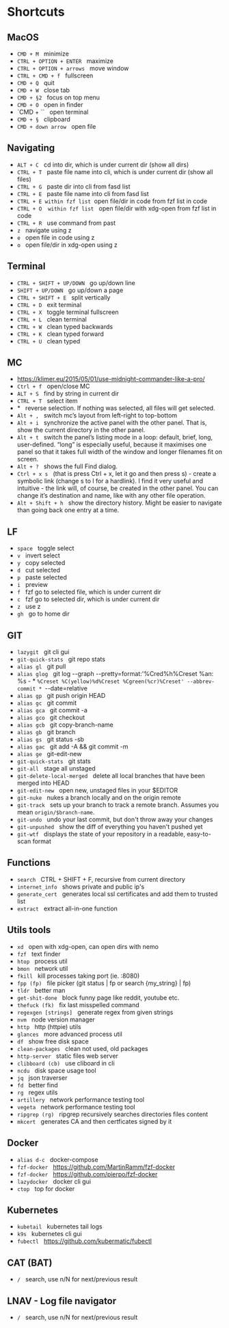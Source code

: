 # Shortcuts

## MacOS
* `CMD + M` &nbsp; minimize 
* `CTRL + OPTION + ENTER` &nbsp; maximize
* `CTRL + OPTION + arrows` &nbsp; move window 
* `CTRL + CMD + f` &nbsp; fullscreen
* `CMD + Q` &nbsp; quit
* `CMD + W` &nbsp; close tab
* `CMD + §2` &nbsp; focus on top menu
* `CMD + O` &nbsp; open in finder
* `CMD + \`` &nbsp; open terminal
* `CMD + §` &nbsp; clipboard
* `CMD + down arrow` &nbsp; open file

## Navigating
* `ALT + C` &nbsp; cd into dir, which is under current dir (show all dirs)
* `CTRL + T` &nbsp; paste file name into cli, which is under current dir (show all files)
* `CTRL + G` &nbsp; paste dir into cli from fasd list
* `CTRL + E` &nbsp; paste file name into cli from fasd list
* `CTRL + E within fzf list`&nbsp; open file/dir in code from fzf list in code
* `CTRL + O  within fzf list` &nbsp; open file/dir with xdg-open from fzf list in code
* `CTRL + R` &nbsp; use command from past
* `z` &nbsp; navigate using z
* `e` &nbsp; open file in code using z
* `o` &nbsp; open file/dir in xdg-open using z

## Terminal
* `CTRL + SHIFT + UP/DOWN` &nbsp; go up/down line
* `SHIFT + UP/DOWN` &nbsp; go up/down a page
* `CTRL + SHIFT + E` &nbsp; split vertically
* `CTRL + D` &nbsp; exit terminal
* `CTRL + X` &nbsp; toggle terminal fullscreen
* `CTRL + L` &nbsp; clean terminal
* `CTRL + W` &nbsp; clean typed backwards
* `CTRL + K` &nbsp; clean typed forward
* `CTRL + U` &nbsp; clean typed

## MC
* https://klimer.eu/2015/05/01/use-midnight-commander-like-a-pro/
* `Ctrl + f` &nbsp; open/close MC
* `ALT + S` &nbsp; find by string in current dir
* `CTRL + T` &nbsp; select item
* \* &nbsp; reverse selection. If nothing was selected, all files will get selected.
* `Alt + ,` &nbsp; switch mc’s layout from left-right to top-bottom
* `Alt + i` &nbsp; synchronize the active panel with the other panel. That is, show the current directory in the other panel.
* `Alt + t` &nbsp; switch the panel’s listing mode in a loop: default, brief, long, user-defined. “long” is especially useful, because it maximises one panel so that it takes full width of the window and longer filenames fit on screen.
* `Alt + ?` &nbsp; shows the full Find dialog.
* `Ctrl + x s` &nbsp; (that is press Ctrl + x, let it go and then press s) - create a symbolic link (change s to l for a hardlink). I find it very useful and intuitive - the link will, of course, be created in the other panel. You can change it’s destination and name, like with any other file operation.
* `Alt + Shift + h` &nbsp; show the directory history. Might be easier to navigate than going back one entry at a time.

## LF 
* `space` &nbsp; toggle select
* `v` &nbsp; invert select
* `y` &nbsp; copy selected
* `d` &nbsp; cut selected
* `p` &nbsp; paste selected
* `i` &nbsp; preview
* `f` &nbsp; fzf go to selected file, which is under current dir
* `c` &nbsp; fzf go to selected dir, which is under current dir
* `z` &nbsp; use z
* `gh` &nbsp; go to home dir

## GIT
* `lazygit` &nbsp; git cli gui
* `git-quick-stats` &nbsp; git repo stats
* `alias gl` &nbsp; git pull
* `alias glog` &nbsp; git log --graph --pretty=format:'%Cred%h%Creset %an: %s - * `%Creset %C(yellow)%d%Creset %Cgreen(%cr)%Creset' --abbrev-commit * `--date=relative
* `alias gp` &nbsp; git push origin HEAD
* `alias gc` &nbsp; git commit
* `alias gca` &nbsp; git commit -a
* `alias gco` &nbsp; git checkout
* `alias gcb` &nbsp; git copy-branch-name
* `alias gb` &nbsp; git branch
* `alias gs` &nbsp; git status -sb
* `alias gac` &nbsp; git add -A && git commit -m
* `alias ge` &nbsp; git-edit-new
* `git-quick-stats` &nbsp; git stats
* `git-all` &nbsp; stage all unstaged
* `git-delete-local-merged` &nbsp; delete all local branches that have been merged into HEAD
* `git-edit-new` &nbsp; open new, unstaged files in your $EDITOR
* `git-nuke` &nbsp; nukes a branch locally and on the origin remote
* `git-track` &nbsp; sets up your branch to track a remote branch. Assumes you mean `origin/$branch-name`.
* `git-undo` &nbsp; undo your last commit, but don't throw away your changes
* `git-unpushed` &nbsp; show the diff of everything you haven't pushed yet
* `git-wtf` &nbsp; displays the state of your repository in a readable, easy-to-scan format

## Functions
* `search` &nbsp; CTRL + SHIFT + F, recursive from current directory
* `internet_info` &nbsp; shows private and public ip's
* `generate_cert` &nbsp; generates local ssl certificates and add them to trusted list
* `extract` &nbsp; extract all-in-one function

## Utils tools
* `xd` &nbsp; open with xdg-open, can open dirs with nemo
* `fzf` &nbsp; text finder
* `htop` &nbsp; process util
* `bmon` &nbsp; network util
* `fkill` &nbsp; kill processes taking port (ie. :8080)
* `fpp (fp)` &nbsp; file picker (git status | fp or search {my_string} | fp)
* `tldr` &nbsp; better man
* `get-shit-done` &nbsp; block funny page like reddit, youtube etc.
* `thefuck (fk)` &nbsp; fix last misspelled command
* `regexgen [strings]` &nbsp; generate regex from given strings
* `nvm` &nbsp; node version manager
* `http` &nbsp; http (httpie) utils
* `glances` &nbsp; more advanced process util
* `df` &nbsp; show free disk space
* `clean-packages` &nbsp; clean not used, old packages
* `http-server` &nbsp; static files web server
* `clibboard (cb)` &nbsp; use cliboard in cli
* `ncdu` &nbsp; disk space usage tool
* `jq` &nbsp; json traverser
* `fd` &nbsp; better find
* `rg` &nbsp; regex utils
* `artillery` &nbsp; network performance testing tool
* `vegeta` &nbsp; network performance testing tool
* `ripgrep (rg)` &nbsp; ripgrep recursively searches directories files content
* `mkcert` &nbsp; generates CA and then certficates signed by it

## Docker
* `alias d-c` &nbsp; docker-compose
* `fzf-docker` &nbsp; https://github.com/MartinRamm/fzf-docker
* `fzf-docker` &nbsp; https://github.com/pierpo/fzf-docker
* `lazydocker` &nbsp; docker cli gui
* `ctop` &nbsp; top for docker

## Kubernetes
* `kubetail` &nbsp; kubernetes tail logs
* `k9s` &nbsp; kubernetes cli gui
* `fubectl` &nbsp; https://github.com/kubermatic/fubectl

## CAT (BAT)
* `/` &nbsp; search, use n/N for next/previous result

## LNAV - Log file navigator
* `/` &nbsp; search, use n/N for next/previous result
